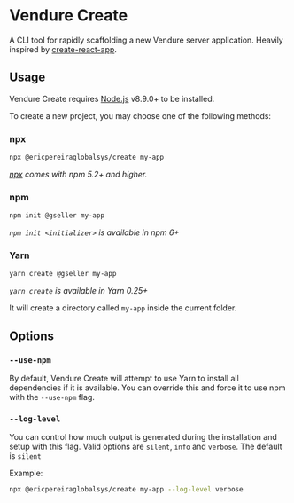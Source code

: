 # Vendure Create

A CLI tool for rapidly scaffolding a new Vendure server application. Heavily inspired by [create-react-app](https://github.com/facebook/create-react-app).

## Usage

Vendure Create requires [Node.js](https://nodejs.org/en/) v8.9.0+ to be installed.

To create a new project, you may choose one of the following methods:

### npx

```sh
npx @ericpereiraglobalsys/create my-app
```

*[npx](https://medium.com/@maybekatz/introducing-npx-an-npm-package-runner-55f7d4bd282b) comes with npm 5.2+ and higher.*

### npm

```sh
npm init @gseller my-app
```

*`npm init <initializer>` is available in npm 6+*

### Yarn

```sh
yarn create @gseller my-app
```

*`yarn create` is available in Yarn 0.25+*


It will create a directory called `my-app` inside the current folder.

## Options

### `--use-npm`

By default, Vendure Create will attempt to use Yarn to install all dependencies if it is available. You can override this and force it to use npm with the `--use-npm` flag.

### `--log-level`

You can control how much output is generated during the installation and setup with this flag. Valid options are `silent`, `info` and `verbose`. The default is `silent`

Example:

```sh 
npx @ericpereiraglobalsys/create my-app --log-level verbose
```

